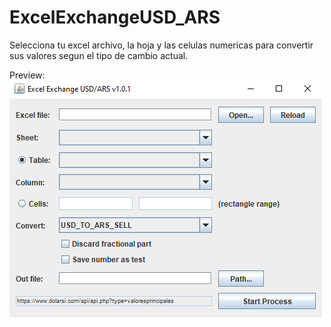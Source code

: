 # ExcelExchangeUSD_ARS

Selecciona tu excel archivo, la hoja y las celulas numericas para convertir sus valores segun el tipo de cambio actual.

Preview:
![alt text](preview.png)
